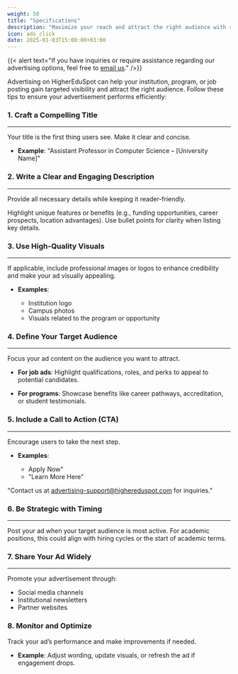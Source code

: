 ```yaml
---
weight: 50
title: "Specifications"
description: "Maximize your reach and attract the right audience with strategic advertising tips for HigherEduSpot."
icon: ads_click
date: 2025-01-03T15:00:00+03:00
---
```


{{< alert text="If you have inquiries or require assistance regarding our advertising options, feel free to [email us](mailto:advertisement@highereduspot.com)." />}}

Advertising on HigherEduSpot can help your institution, program, or job posting gain targeted visibility and attract the right audience. Follow these tips to ensure your advertisement performs efficiently:

### 1. Craft a Compelling Title

---

Your title is the first thing users see. Make it clear and concise.

- **Example**: "Assistant Professor in Computer Science – [University Name]"

### 2. Write a Clear and Engaging Description

---

Provide all necessary details while keeping it reader-friendly.

Highlight unique features or benefits (e.g., funding opportunities, career prospects, location advantages).
Use bullet points for clarity when listing key details.

### 3. Use High-Quality Visuals

---

If applicable, include professional images or logos to enhance credibility and make your ad visually appealing.

- **Examples**:

  - Institution logo
  - Campus photos
  - Visuals related to the program or opportunity

### 4. Define Your Target Audience

---

Focus your ad content on the audience you want to attract.

- **For job ads**: Highlight qualifications, roles, and perks to appeal to potential candidates.

- **For programs**: Showcase benefits like career pathways, accreditation, or student testimonials.

### 5. Include a Call to Action (CTA)

---

Encourage users to take the next step.

- **Examples**:

  - Apply Now"
  - "Learn More Here"

"Contact us at advertising-support@highereduspot.com for inquiries."

### 6. Be Strategic with Timing

---

Post your ad when your target audience is most active. For academic positions, this could align with hiring cycles or the start of academic terms.

### 7. Share Your Ad Widely

---

Promote your advertisement through:

- Social media channels
- Institutional newsletters
- Partner websites

### 8. **Monitor and Optimize**

Track your ad’s performance and make improvements if needed.

- **Example**: Adjust wording, update visuals, or refresh the ad if engagement drops.